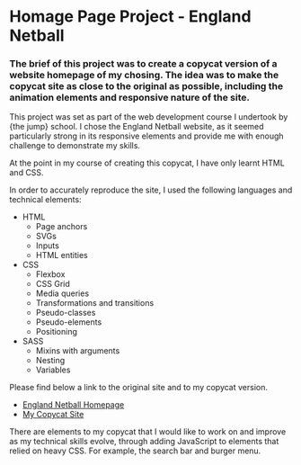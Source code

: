# Homage Page Project - England Netball

### The brief of this project was to create a copycat version of a website homepage of my chosing. The idea was to make the copycat site as close to the original as possible, including the animation elements and responsive nature of the site.

This project was set as part of the web development course I undertook by {the jump} school. I chose the England Netball website, as it seemed particularly strong in its responsive elements and provide me with enough challenge to demonstrate my skills.

At the point in my course of creating this copycat, I have only learnt HTML and CSS.

In order to accurately reproduce the site, I used the following languages and technical elements:

- HTML
  - Page anchors
  - SVGs
  - Inputs
  - HTML entities
- CSS
  - Flexbox
  - CSS Grid
  - Media queries
  - Transformations and transitions
  - Pseudo-classes
  - Pseudo-elements
  - Positioning
- SASS
  - Mixins with arguments
  - Nesting
  - Variables

Please find below a link to the original site and to my copycat version.

- [England Netball Homepage](https://www.englandnetball.co.uk/)
- [My Copycat Site](https://62c5cef10eba030d4dce8921--mellifluous-fox-742ea1.netlify.app/-)

There are elements to my copycat that I would like to work on and improve as my technical skills evolve, through adding JavaScript to elements that relied on heavy CSS. For example, the search bar and burger menu.
